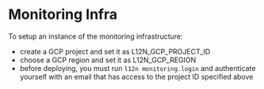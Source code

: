 # Monitoring Infra

To setup an instance of the monitoring infrastructure:
- create a GCP project and set it as L12N_GCP_PROJECT_ID
- choose a GCP region and set it as L12N_GCP_REGION
- before deploying, you must run `l12n monitoring.login` and authenticate
  yourself with an email that has access to the project ID specified above
